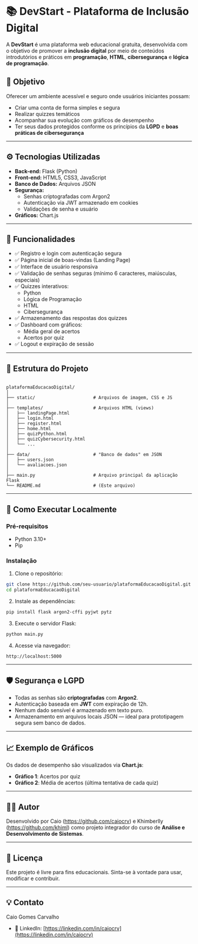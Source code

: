 # 📚 DevStart - Plataforma de Inclusão Digital

A **DevStart** é uma plataforma web educacional gratuita, desenvolvida com o objetivo de promover a **inclusão digital** por meio de conteúdos introdutórios e práticos em **programação**, **HTML**, **cibersegurança** e **lógica de programação**.

## 🎯 Objetivo

Oferecer um ambiente acessível e seguro onde usuários iniciantes possam:
- Criar uma conta de forma simples e segura
- Realizar quizzes temáticos
- Acompanhar sua evolução com gráficos de desempenho
- Ter seus dados protegidos conforme os princípios da **LGPD** e **boas práticas de cibersegurança**

---

## ⚙️ Tecnologias Utilizadas

- **Back-end:** Flask (Python)
- **Front-end:** HTML5, CSS3, JavaScript
- **Banco de Dados:** Arquivos JSON
- **Segurança:**
  - Senhas criptografadas com Argon2
  - Autenticação via JWT armazenado em cookies
  - Validações de senha e usuário
- **Gráficos:** Chart.js

---

## 🧩 Funcionalidades

- ✅ Registro e login com autenticação segura
- ✅ Página inicial de boas-vindas (Landing Page)
- ✅ Interface de usuário responsiva
- ✅ Validação de senhas seguras (mínimo 6 caracteres, maiúsculas, especiais)
- ✅ Quizzes interativos:
  - Python
  - Lógica de Programação
  - HTML
  - Cibersegurança
- ✅ Armazenamento das respostas dos quizzes
- ✅ Dashboard com gráficos:
  - Média geral de acertos
  - Acertos por quiz
- ✅ Logout e expiração de sessão

---

## 🧪 Estrutura do Projeto

```

plataformaEducacaoDigital/
│
├── static/                      # Arquivos de imagem, CSS e JS
│
├── templates/                   # Arquivos HTML (views)
│   ├── landingPage.html
│   ├── login.html
│   ├── register.html
│   ├── home.html
│   ├── quizPython.html
│   ├── quizCybersecurity.html
│   └── ...
│
├── data/                        # "Banco de dados" em JSON
│   ├── users.json
│   └── avaliacoes.json
│
├── main.py                      # Arquivo principal da aplicação Flask
└── README.md                    # (Este arquivo)

````

---

## 🚀 Como Executar Localmente

### Pré-requisitos

- Python 3.10+
- Pip

### Instalação

1. Clone o repositório:
```bash
git clone https://github.com/seu-usuario/plataformaEducacaoDigital.git
cd plataformaEducacaoDigital
````

2. Instale as dependências:

```bash
pip install flask argon2-cffi pyjwt pytz
```

3. Execute o servidor Flask:

```bash
python main.py
```

4. Acesse via navegador:

```
http://localhost:5000
```

---

## 🛡️ Segurança e LGPD

* Todas as senhas são **criptografadas** com **Argon2**.
* Autenticação baseada em **JWT** com expiração de 12h.
* Nenhum dado sensível é armazenado em texto puro.
* Armazenamento em arquivos locais JSON — ideal para prototipagem segura sem banco de dados.

---

## 📈 Exemplo de Gráficos

Os dados de desempenho são visualizados via **Chart.js**:

* **Gráfico 1**: Acertos por quiz
* **Gráfico 2**: Média de acertos (última tentativa de cada quiz)

---

## 👨‍💻 Autor

Desenvolvido por Caio (https://github.com/caiocrv) e Khimberlly (https://github.com/khiml) como projeto integrador do curso de **Análise e Desenvolvimento de Sistemas**.

---

## 📄 Licença

Este projeto é livre para fins educacionais. Sinta-se à vontade para usar, modificar e contribuir.

---

## 💡 Contato

Caio Gomes Carvalho
* 💼 LinkedIn: [https://linkedin.com/in/caiocrv](https://linkedin.com/in/caiocrv)
